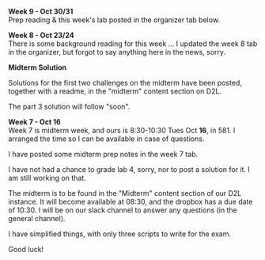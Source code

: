 **Week 9 - Oct 30/31**  
Prep reading & this week's lab posted in the organizer tab below.

**Week 8 - Oct 23/24**  
There is some background reading for this week ... I updated the week 8 tab
in the organizer, but forgot to say anything here in the news,
sorry.

**Midterm Solution**

Solutions for the first two challenges on the midterm have been posted, together with a readme, in
the "midterm" content section on D2L.

The part 3 solution will follow "soon".

**Week 7 - Oct 16**  
Week 7 is midterm week, and ours is 8:30-10:30 Tues Oct **16**, in 581.
I arranged the time so I can be available in case of
questions. 

I have posted some midterm prep notes in the week 7 tab.

I have not had a chance to grade lab 4, sorry, nor to post a solution for it.
I am still working on that.

The midterm is to be found in the "Midterm"  content section of our D2L instance.
It will become available at 08:30, and the dropbox has a due date of 10:30.
I will be on our slack channel to answer any questions (in the general channel).

I have simplified things, with only three scripts to write for the exam.

Good luck!

